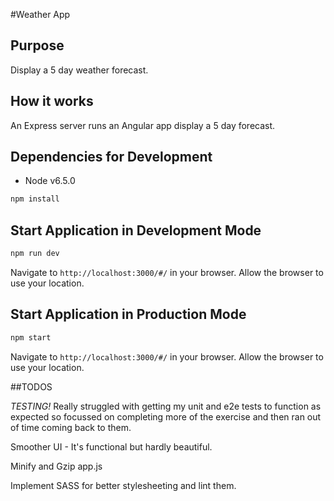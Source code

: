 #Weather App

## Purpose

Display a 5 day weather forecast.

## How it works

An Express server runs an Angular app display a 5 day forecast.

## Dependencies for Development

* Node v6.5.0

```sh
npm install
```

## Start Application in Development Mode
```sh
npm run dev
```

Navigate to `http://localhost:3000/#/` in your browser. Allow the browser to use your location.

## Start Application in Production Mode
```sh
npm start
```

Navigate to `http://localhost:3000/#/` in your browser. Allow the browser to use your location.

##TODOS

*TESTING!* Really struggled with getting my unit and e2e tests to function as expected so focussed on completing more of the exercise and then ran out of time coming back to them.

Smoother UI - It's functional but hardly beautiful.

Minify and Gzip app.js

Implement SASS for better stylesheeting and lint them.

